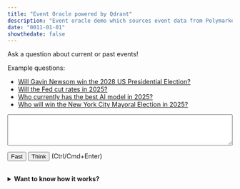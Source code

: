 ```yaml
---
title: "Event Oracle powered by Qdrant"
description: "Event oracle demo which sources event data from Polymarket and uses Qdrant as a vector database for search."
date: "0011-01-01"
showthedate: false
---
```


Ask a question about current or past events!

<p>Example questions:</p>
<ul>
    <li><a href="javascript:void(0);" onclick="document.getElementById('query').value = 'Will Gavin Newsom win the 2028 US Presidential Election?'; execute()">Will Gavin Newsom win the 2028 US Presidential Election?</a></li>
    <li><a href="javascript:void(0);" onclick="document.getElementById('query').value = 'Will the Fed cut rates in 2025?'; execute()">Will the Fed cut rates in 2025?</a></li>
    <li><a href="javascript:void(0);" onclick="document.getElementById('query').value = 'Which company has the best AI model in 2025?'; execute()">Who currently has the best AI model in 2025?</a></li>
    <li><a href="javascript:void(0);" onclick="document.getElementById('query').value = 'Who will win the New York City Mayoral Election in 2025?'; execute()">Who will win the New York City Mayoral Election in 2025?</a></li>
</ul>

<textarea id="query" rows="4" style="width: 100%; font-family: 'Space mono';" onkeypress="handle(event)"></textarea>
<p><button onclick="execute()">Fast</button> <button onclick="execute(true)">Think</button> (Ctrl/Cmd+Enter)</p>

<div id="results"></div>
<br/>
<details>
<summary><b>Want to know how it works?</b></summary>

This demo uses [Qdrant](https://qdrant.tech/) as a vector database to store
embeddings of event data sourced from [Polymarket](https://polymarket.com/).
When you ask a question, the system retrieves relevant events from Qdrant based
on the embeddings and uses them to generate a summary response.

There might be a few additional extensions that might worth exploring:

- Add more alternative data sources for alpha research
- Use a time series database like kdb+ to store historical data to build correlation matrices and find similar events that vector search might miss
- Integrate traditional financial data sources like exchange market data to employ statistical arbitrage strategies

</details>

<link rel="stylesheet" href="https://unpkg.com/css-skeletons@1.0.7/dist/css-skeletons.min.css" />

<script src="https://cdn.jsdelivr.net/npm/showdown@2.1.0/dist/showdown.min.js"></script>
<script>
async function execute(think = false) {
    const query = document.getElementById('query').value;
    document.getElementById('results').innerHTML = `<div class="skeleton skeleton-line" style="--lines: 4; --c-p: 0px; --c-w: 100%; --bg: #161b22;"></div>`;
    const response = await fetch(`https://oracle.darenliang.com/summary?query=${encodeURIComponent(query)}&think=${think}`);
    if (response.ok) {
        const data = await response.json();
        const converter = new showdown.Converter();
        document.getElementById('results').innerHTML = `<h3>Response</h3>${converter.makeHtml(data.summary)}`;
    } else {
        document.getElementById('results').innerHTML = '<h3>Response</h3><p>Error fetching summary.</p>';
    }
}

async function handle(event) {
    if (event.ctrlKey && event.key === "Enter") {
        await execute();
    }
}

window.execute = execute;
window.handle = handle;
</script>

